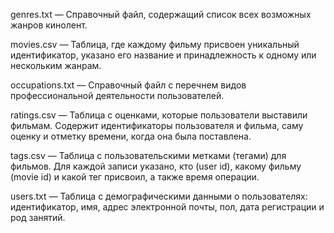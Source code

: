 genres.txt — Справочный файл, содержащий список всех возможных жанров кинолент.

movies.csv — Таблица, где каждому фильму присвоен уникальный идентификатор, указано его название и принадлежность к одному или нескольким жанрам.

occupations.txt — Справочный файл с перечнем видов профессиональной деятельности пользователей.

ratings.csv — Таблица с оценками, которые пользователи выставили фильмам. Содержит идентификаторы пользователя и фильма, саму оценку и отметку времени, когда она была поставлена.

tags.csv — Таблица с пользовательскими метками (тегами) для фильмов. Для каждой записи указано, кто (user id), какому фильму (movie id) и какой тег присвоил, а также время операции.

users.txt — Таблица с демографическими данными о пользователях: идентификатор, имя, адрес электронной почты, пол, дата регистрации и род занятий.
